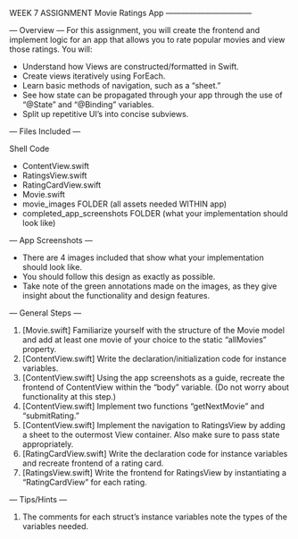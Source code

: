 WEEK 7 ASSIGNMENT
Movie Ratings App
———————————

— Overview — 
For this assignment, you will create the frontend and implement logic for an app 
that allows you to rate popular movies and view those ratings. You will:

- Understand how Views are constructed/formatted in Swift.
- Create views iteratively using ForEach.
- Learn basic methods of navigation, such as a “sheet.”
- See how state can be propagated through your app through the use of “@State” and “@Binding” variables.
- Split up repetitive UI’s into concise subviews.


— Files Included —

Shell Code
- ContentView.swift
- RatingsView.swift
- RatingCardView.swift
- Movie.swift
- movie_images FOLDER (all assets needed WITHIN app)
- completed_app_screenshots FOLDER (what your implementation should look like)

— App Screenshots — 
- There are 4 images included that show what your implementation should look like.
- You should follow this design as exactly as possible.
- Take note of the green annotations made on the images, as they give insight about 
  the functionality and design features.

— General Steps —
1. [Movie.swift] Familiarize yourself with the structure of the Movie model and add at least 
    one movie of your choice to the static “allMovies” property.
2. [ContentView.swift] Write the declaration/initialization code for instance variables.
3. [ContentView.swift] Using the app screenshots as a guide, recreate the frontend of ContentView within the 
“body” variable. (Do not worry about functionality at this step.)
4. [ContentView.swift] Implement two functions “getNextMovie” and “submitRating.”
5. [ContentView.swift] Implement the navigation to RatingsView by adding a sheet to the outermost View container.
    Also make sure to pass state appropriately.
6. [RatingCardView.swift] Write the declaration code for instance variables and recreate frontend of a rating card.
7. [RatingsView.swift] Write the frontend for RatingsView by instantiating a “RatingCardView” for each rating.

— Tips/Hints —
1. The comments for each struct’s instance variables note the types of the variables needed. 
